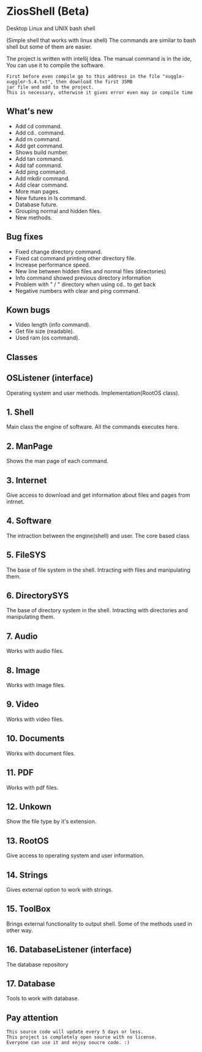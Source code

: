 # ZiosShell (Beta)
Desktop Linux and UNIX  bash shell

(Simple shell that works with linux shell)
The commands are similar to bash shell but some of them are easier.

The project is written with intellij Idea.
The manual command is in the ide, You can use it to compile the software.

 ```
 First before even compile go to this address in the file "xuggle-xuggler-5.4.txt", then download the first 35MB
 jar file and add to the project.
 This is necessary, otherwise it gives error even may in compile time
 ```

 ## What's new
 
 * Add cd command.
 * Add cd.. command.
 * Add rn command.
 * Add get command.
 * Shows build number.
 * Add tan command.
 * Add taf command.
 * Add ping command.
 * Add mkdir command.
 * Add clear command.
 * More man pages.
 * New futures in ls command.
 * Database future.
 * Grouping normal and hidden files.
 * New methods.
 
 ## Bug fixes
 
 * Fixed change directory command.
 * Fixed cat command printing other directory file.
 * Increase performance speed.
 * New line between hidden files and normal files (directories)
 * Info command showed previous directory information
 * Problem with " / " directory when using cd.. to get back
 * Negative numbers with clear and ping command.
 
 ## Kown bugs
 
 * Video length (info command).
 * Get file size (readable).
 * Used ram (os command).

##  Classes

## OSListener (interface)

 Operating system and user methods.
 Implementation(RootOS class).

 ## 1. Shell
Main class the engine of software.
All the commands executes here.

## 2. ManPage
Shows the man page of each command.
 
## 3. Internet
Give access to download and get information about files and pages from intrnet.
 
## 4. Software
The intraction between the engine(shell) and user.
The core based class
 
## 5. FileSYS
The base of file system in the shell.
Intracting with files and manipulating them.
 
## 6. DirectorySYS
The base of directory system in the shell.
Intracting with directories and manipulating them.
 
## 7. Audio
Works with audio files.
 
## 8. Image
Works with image files.
 
## 9. Video
Works with video files.
 
## 10. Documents
Works with document files.
 
## 11. PDF
Works with pdf files.
 
## 12. Unkown
Show the file type by it's extension.

## 13. RootOS
Give access to operating system and user information.
 
 ## 14. Strings
 Gives external option to work with strings.
 
  ## 15. ToolBox
 Brings external functionality to output shell.
 Some of the methods used in other way.
 
 ## 16. DatabaseListener (interface)
 The database repository
 
 ## 17. Database
 Tools to work with database.

## Pay attention
 ```
 This source code will update every 5 days or less.
 This project is completely open source with no license.
 Everyone can use it and enjoy soucre code. :)
```
